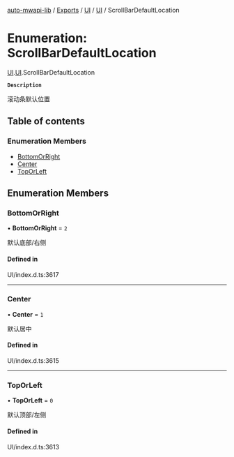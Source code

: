 [auto-mwapi-lib](../README.md) / [Exports](../modules.md) / [UI](../modules/UI.md) / [UI](../modules/UI.UI.md) / ScrollBarDefaultLocation

# Enumeration: ScrollBarDefaultLocation

[UI](../modules/UI.md).[UI](../modules/UI.UI.md).ScrollBarDefaultLocation

**`Description`**

滚动条默认位置

## Table of contents

### Enumeration Members

- [BottomOrRight](UI.UI.ScrollBarDefaultLocation.md#bottomorright)
- [Center](UI.UI.ScrollBarDefaultLocation.md#center)
- [TopOrLeft](UI.UI.ScrollBarDefaultLocation.md#toporleft)

## Enumeration Members

### BottomOrRight

• **BottomOrRight** = `2`

默认底部/右侧

#### Defined in

UI/index.d.ts:3617

---

### Center

• **Center** = `1`

默认居中

#### Defined in

UI/index.d.ts:3615

---

### TopOrLeft

• **TopOrLeft** = `0`

默认顶部/左侧

#### Defined in

UI/index.d.ts:3613
